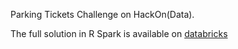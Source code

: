 Parking Tickets Challenge on HackOn(Data).

The full solution in R Spark is available on [databricks](https://databricks-prod-cloudfront.cloud.databricks.com/public/4027ec902e239c93eaaa8714f173bcfc/8122459673715921/3536086514277977/2531719484635850/latest.html)
